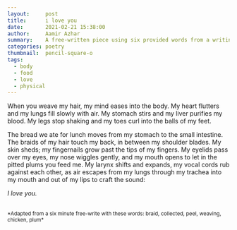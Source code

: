```yaml
---
layout:     post
title:      i love you
date:       2021-02-21 15:38:00
author:     Aamir Azhar
summary:    A free-written piece using six provided words from a writing group.
categories: poetry
thumbnail:  pencil-square-o
tags:
  - body
  - food
  - love
  - physical
---
```

When you weave my hair, my mind eases into the body. My heart flutters and my lungs fill slowly with air. My stomach stirs and my liver purifies my blood. My legs stop shaking and my toes curl into the balls of my feet.

The bread we ate for lunch moves from my stomach to the small intestine. The braids of my hair touch my back, in between my shoulder blades. My skin sheds; my fingernails grow past the tips of my fingers. My eyelids pass over my eyes, my nose wiggles gently, and my mouth opens to let in the pitted plums you feed me. My larynx shifts and expands, my vocal cords rub against each other, as air escapes from my lungs through my trachea into my mouth and out of my lips to craft the sound:

*I love you.*

<br>
<sup>*Adapted from a six minute free-write with these words: braid, collected, peel, weaving, chicken, plum*</sup>
